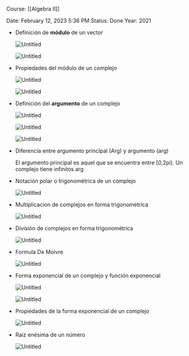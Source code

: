Course: [[Algebra II]]

Date: February 12, 2023 5:36 PM
Status: Done
Year: 2021

- Definición de **módulo** de un vector
    
    ![Untitled](Images/Notación%20polar%20o%20trigonométrica%20de%20un%20complejo/Untitled.png)
    
    ![Untitled](Images/Notación%20polar%20o%20trigonométrica%20de%20un%20complejo/Untitled%201.png)
    
- Propiedades del módulo de un complejo
    
    ![Untitled](Images/Notación%20polar%20o%20trigonométrica%20de%20un%20complejo/Untitled%202.png)
    
    ![Untitled](Images/Notación%20polar%20o%20trigonométrica%20de%20un%20complejo/Untitled%203.png)
    
- Definición del **argumento** de un complejo
    
    ![Untitled](Images/Notación%20polar%20o%20trigonométrica%20de%20un%20complejo/Untitled%204.png)
    
    ![Untitled](Images/Notación%20polar%20o%20trigonométrica%20de%20un%20complejo/Untitled%205.png)
    
    ![Untitled](Images/Notación%20polar%20o%20trigonométrica%20de%20un%20complejo/Untitled%206.png)
    
- Diferencia entre argumento principal (Arg) y argumento (arg)
    
    El argumento principal es aquel que se encuentra entre [0,2pi). Un complejo tiene infinitos arg
    
- Notación polar o trigonométrica de un complejo
    
    ![Untitled](Images/Notación%20polar%20o%20trigonométrica%20de%20un%20complejo/Untitled%207.png)
    
- Multiplicacion de complejos en forma trigonométrica
    
    ![Untitled](Images/Notación%20polar%20o%20trigonométrica%20de%20un%20complejo/Untitled%208.png)
    
- División de complejos en forma trigonométrica
    
    ![Untitled](Images/Notación%20polar%20o%20trigonométrica%20de%20un%20complejo/Untitled%209.png)
    
- Formula De Moivre
    
    ![Untitled](Images/Notación%20polar%20o%20trigonométrica%20de%20un%20complejo/Untitled%2010.png)
    
- Forma exponencial de un complejo y función exponencial
    
    ![Untitled](Images/Notación%20polar%20o%20trigonométrica%20de%20un%20complejo/Untitled%2011.png)
    
    ![Untitled](Images/Notación%20polar%20o%20trigonométrica%20de%20un%20complejo/Untitled%2012.png)
    
- Propiedades de la forma exponencial de un complejo
    
    ![Untitled](Images/Notación%20polar%20o%20trigonométrica%20de%20un%20complejo/Untitled%2013.png)
    
- Raiz enésima de un número
    
    ![Untitled](Images/Notación%20polar%20o%20trigonométrica%20de%20un%20complejo/Untitled%2014.png)
